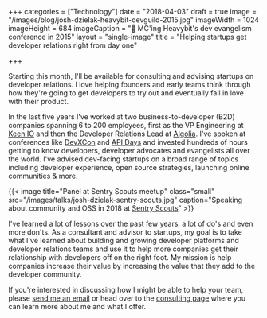 +++
categories = ["Technology"]
date = "2018-04-03"
draft = true
image = "/images/blog/josh-dzielak-heavybit-devguild-2015.jpg"
imageWidth = 1024
imageHeight = 684
imageCaption = "🎤 MC'ing Heavybit's dev evangelism conference in 2015"
layout = "single-image"
title = "Helping startups get developer relations right from day one"

+++

Starting this month, I'll be available for consulting and advising startups on developer relations. I love helping founders and early teams think through how they're going to get developers to try out and eventually fall in love with their product.

In the last five years I've worked at two business-to-developer (B2D) companies spanning 6 to 200 employees, first as the VP Engineering at [Keen IO](https://keen.io/) and then the Developer Relations Lead at [Algolia](https://algolia.com/). I've spoken at conferences like [DevXCon](https://devrel.net/developer-experience/scale-community-support-apis) and [API Days](https://speakerdeck.com/dzello/7-ways-to-search-for-a-camelcased-parameter-in-your-docs") and invested hundreds of hours getting to know developers, developer advocates and evangelists all over the world. I've advised dev-facing startups on a broad range of topics including developer experience, open source strategies, launching online communities & more.

{{< image title="Panel at Sentry Scouts meetup" class="small" src="/images/talks/josh-dzielak-sentry-scouts.jpg" caption="Speaking about community and OSS in 2018 at [Sentry Scouts](https://sentry.io/_/events/2018-01-17-sentry-scouts-1/)" >}}

I've learned a lot of lessons over the past few years, a lot of do's and even more don'ts. As a consultant and advisor to startups, my goal is to take what I've learned about building and growing developer platforms and developer relations teams and use it to help more companies get their relationship with developers off on the right foot. My mission is help companies increase their value by increasing the value that they add to the developer community.

If you're interested in discussing how I might be able to help your team, please [send me an email](josh@dzello.com) or head over to the [consulting page](/consulting) where you can learn more about me and what I offer.
